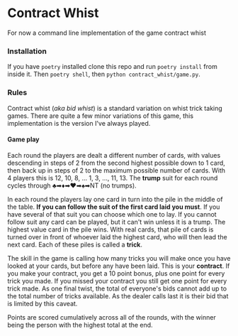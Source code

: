 
# Contract Whist

For now a command line implementation of the game contract whist

### Installation

If you have `poetry` installed clone this repo and run `poetry install` from inside it. Then `poetry shell`, then `python contract_whist/game.py`.

### Rules

Contract whist (_aka bid whist_) is a standard variation on whist trick taking games. There are quite a few minor variations of this game, this implementation is the version I've always played.

#### Game play

Each round the players are dealt a different number of cards, with values descending in steps of 2 from the second highest possible down to 1 card, then back up in steps of 2 to the maximum possible number of cards. With 4 players this is 12, 10, 8, ... 1, 3, ..., 11, 13. The **trump** suit for each round cycles through ♣➡♦➡♥➡♠➡NT (no trumps).

In each round the players lay one card in turn into the pile in the middle of the table. **If you can follow the suit of the first card laid you must**. If you have several of that suit you can choose which one to lay. If you cannot follow suit any card can be played, but it can't win unless it is a trump. The highest value card in the pile wins. With real cards, that pile of cards is turned over in front of whoever laid the highest card, who will then lead the next card. Each of these piles is called a **trick**.

The skill in the game is calling how many tricks you will make once you have looked at your cards, but before any have been laid. This is your **contract**. If you make your contract, you get a 10 point bonus, plus one point for every trick you made. If you missed your contract you still get one point for every trick made. As one final twist, the total of everyone's bids cannot add up to the total number of tricks available. As the dealer calls last it is their bid that is limited by this caveat.

Points are scored cumulatively across all of the rounds, with the winner being the person with the highest total at the end.